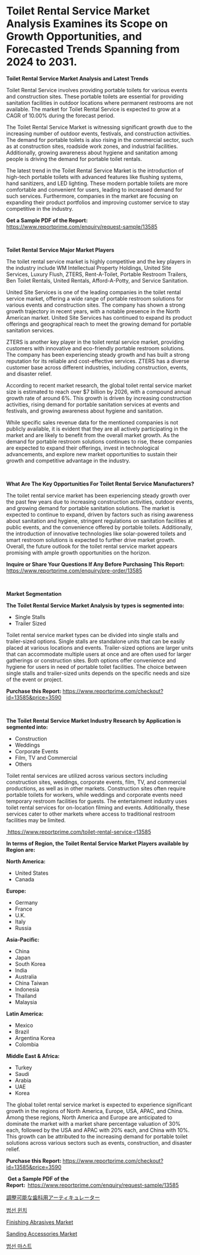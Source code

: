<p><h1>Toilet Rental Service Market Analysis Examines its Scope on Growth Opportunities, and Forecasted Trends Spanning from 2024 to 2031.</h1></p><p><strong>Toilet Rental Service Market Analysis and Latest Trends</strong></p>
<p><p>Toilet Rental Service involves providing portable toilets for various events and construction sites. These portable toilets are essential for providing sanitation facilities in outdoor locations where permanent restrooms are not available. The market for Toilet Rental Service is expected to grow at a CAGR of 10.00% during the forecast period.</p><p>The Toilet Rental Service Market is witnessing significant growth due to the increasing number of outdoor events, festivals, and construction activities. The demand for portable toilets is also rising in the commercial sector, such as at construction sites, roadside work zones, and industrial facilities. Additionally, growing awareness about hygiene and sanitation among people is driving the demand for portable toilet rentals.</p><p>The latest trend in the Toilet Rental Service Market is the introduction of high-tech portable toilets with advanced features like flushing systems, hand sanitizers, and LED lighting. These modern portable toilets are more comfortable and convenient for users, leading to increased demand for such services. Furthermore, companies in the market are focusing on expanding their product portfolios and improving customer service to stay competitive in the industry.</p></p>
<p><strong>Get a Sample PDF of the Report:&nbsp;</strong> <a href="https://www.reportprime.com/enquiry/request-sample/13585">https://www.reportprime.com/enquiry/request-sample/13585</a></p>
<p>&nbsp;</p>
<p><strong>Toilet Rental Service Major Market Players</strong></p>
<p><p>The toilet rental service market is highly competitive and the key players in the industry include WM Intellectual Property Holdings, United Site Services, Luxury Flush, ZTERS, Rent-A-Toilet, Portable Restroom Trailers, Ben Toilet Rentals, United Rentals, Afford-A-Potty, and Service Sanitation.</p><p>United Site Services is one of the leading companies in the toilet rental service market, offering a wide range of portable restroom solutions for various events and construction sites. The company has shown a strong growth trajectory in recent years, with a notable presence in the North American market. United Site Services has continued to expand its product offerings and geographical reach to meet the growing demand for portable sanitation services.</p><p>ZTERS is another key player in the toilet rental service market, providing customers with innovative and eco-friendly portable restroom solutions. The company has been experiencing steady growth and has built a strong reputation for its reliable and cost-effective services. ZTERS has a diverse customer base across different industries, including construction, events, and disaster relief.</p><p>According to recent market research, the global toilet rental service market size is estimated to reach over $7 billion by 2026, with a compound annual growth rate of around 6%. This growth is driven by increasing construction activities, rising demand for portable sanitation services at events and festivals, and growing awareness about hygiene and sanitation.</p><p>While specific sales revenue data for the mentioned companies is not publicly available, it is evident that they are all actively participating in the market and are likely to benefit from the overall market growth. As the demand for portable restroom solutions continues to rise, these companies are expected to expand their offerings, invest in technological advancements, and explore new market opportunities to sustain their growth and competitive advantage in the industry.</p></p>
<p>&nbsp;</p>
<p><strong>What Are The Key Opportunities For Toilet Rental Service Manufacturers?</strong></p>
<p><p>The toilet rental service market has been experiencing steady growth over the past few years due to increasing construction activities, outdoor events, and growing demand for portable sanitation solutions. The market is expected to continue to expand, driven by factors such as rising awareness about sanitation and hygiene, stringent regulations on sanitation facilities at public events, and the convenience offered by portable toilets. Additionally, the introduction of innovative technologies like solar-powered toilets and smart restroom solutions is expected to further drive market growth. Overall, the future outlook for the toilet rental service market appears promising with ample growth opportunities on the horizon.</p></p>
<p><strong>Inquire or Share Your Questions If Any Before Purchasing This Report:</strong> <a href="https://www.reportprime.com/enquiry/pre-order/13585">https://www.reportprime.com/enquiry/pre-order/13585</a></p>
<p>&nbsp;</p>
<p><strong>Market Segmentation</strong></p>
<p><strong>The Toilet Rental Service Market Analysis by types is segmented into:</strong></p>
<p><ul><li>Single Stalls</li><li>Trailer Sized</li></ul></p>
<p><p>Toilet rental service market types can be divided into single stalls and trailer-sized options. Single stalls are standalone units that can be easily placed at various locations and events. Trailer-sized options are larger units that can accommodate multiple users at once and are often used for larger gatherings or construction sites. Both options offer convenience and hygiene for users in need of portable toilet facilities. The choice between single stalls and trailer-sized units depends on the specific needs and size of the event or project.</p></p>
<p><strong>Purchase this Report:&nbsp;</strong><a href="https://www.reportprime.com/checkout?id=13585&price=3590">https://www.reportprime.com/checkout?id=13585&price=3590</a></p>
<p>&nbsp;</p>
<p><strong>The Toilet Rental Service Market Industry Research by Application is segmented into:</strong></p>
<p><ul><li>Construction</li><li>Weddings</li><li>Corporate Events</li><li>Film, TV and Commercial</li><li>Others</li></ul></p>
<p><p>Toilet rental services are utilized across various sectors including construction sites, weddings, corporate events, film, TV, and commercial productions, as well as in other markets. Construction sites often require portable toilets for workers, while weddings and corporate events need temporary restroom facilities for guests. The entertainment industry uses toilet rental services for on-location filming and events. Additionally, these services cater to other markets where access to traditional restroom facilities may be limited.</p></p>
<p><a href="https://www.reportprime.com/toilet-rental-service-r13585">&nbsp;https://www.reportprime.com/toilet-rental-service-r13585</a></p>
<p><strong>In terms of Region, the Toilet Rental Service Market Players available by Region are:</strong></p>
<p>
    <p> <strong> North America: </strong>
        <ul>
            <li>United States</li>
            <li>Canada</li>
        </ul>
        </p> 
    <p> <strong> Europe: </strong>
        <ul>
            <li>Germany</li>
            <li>France</li>
            <li>U.K.</li>
            <li>Italy</li>
            <li>Russia</li>
        </ul>
        </p> 
    <p> <strong> Asia-Pacific: </strong>
        <ul>
            <li>China</li>
            <li>Japan</li>
            <li>South Korea</li>
            <li>India</li>
            <li>Australia</li>
            <li>China Taiwan</li>
            <li>Indonesia</li>
            <li>Thailand</li>
            <li>Malaysia</li>
        </ul>
        </p> 
    <p> <strong> Latin America: </strong>
        <ul>
            <li>Mexico</li>
            <li>Brazil</li>
            <li>Argentina Korea</li>
            <li>Colombia</li>
        </ul>
        </p> 
    <p> <strong> Middle East & Africa: </strong>
        <ul>
            <li>Turkey</li>
            <li>Saudi</li>
            <li>Arabia</li>
            <li>UAE</li>
            <li>Korea</li>
        </ul>
    </p>
    </p>
<p><p>The global toilet rental service market is expected to experience significant growth in the regions of North America, Europe, USA, APAC, and China. Among these regions, North America and Europe are anticipated to dominate the market with a market share percentage valuation of 30% each, followed by the USA and APAC with 20% each, and China with 10%. This growth can be attributed to the increasing demand for portable toilet solutions across various sectors such as events, construction, and disaster relief.</p></p>
<p><strong>Purchase this Report: </strong><a href="https://www.reportprime.com/checkout?id=13585&price=3590">https://www.reportprime.com/checkout?id=13585&price=3590</a></p>
<p>&nbsp;<strong>Get a Sample PDF of the Report:&nbsp;&nbsp;</strong><a href="https://www.reportprime.com/enquiry/request-sample/13585">https://www.reportprime.com/enquiry/request-sample/13585</a></p>
<p><strong></strong></p>
<p><p><a href="https://github.com/wkuactfdzwizk06/Market-Research-Report-List-1/blob/main/382504024601.md">調整可能な歯科用アーティキュレーター</a></p><p><a href="https://github.com/GabrielBlanda5656/Market-Research-Report-List-1/blob/main/560568122636.md">범선 윈치</a></p><p><a href="https://issuu.com/reportprime-2/docs/finishing-abrasives-market-size-2030.pptx">Finishing Abrasives Market</a></p><p><a href="https://issuu.com/reportprime-2/docs/sanding-accessories-market-size-2030.pptx">Sanding Accessories Market</a></p><p><a href="https://github.com/vsckjg50460/Market-Research-Report-List-1/blob/main/961584822635.md">범선 마스트</a></p></p>